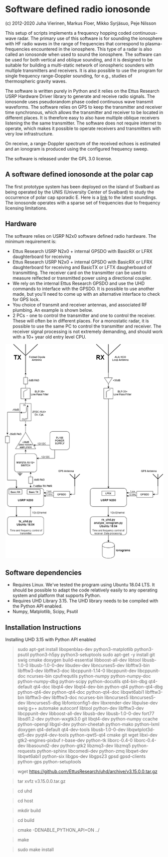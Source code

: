 # Software defined radio ionosonde 

(c) 2012-2020 Juha Vierinen, Markus Floer, Mikko Syrjäsuo, Peje Nilsson

This setup of scripts implements a frequency hopping coded continuous-wave radar. The primary use of this software is for sounding the ionosphere with HF radio waves in the range of frequencies that correspond to plasma-frequencies encountered in the ionosphere. This type of a radar is also called an ionosonde when used to sound the ionosphere. The software can be used for both vertical and oblique sounding, and it is designed to be suitable for building a multi-static network of ionospheric sounders with multiple transmitters and receivers. It is also possible to use the program for single frequency range-Doppler sounding, for e.g., studies of thermospheric gravity waves. 

The software is written purely in Python and it relies on the Ettus Research USRP Hardware Driver library to generate and receive radio signals. The ionosonde uses pseudorandom phase coded continuous wave transmit waveforms. The software relies on GPS to keep the transmitter and receiver time synchronous, which allows the transmitter and receiver to be located in different places. It is therefore easy to also have multiple oblique receivers listening the the same transmitter. The software does not require internet to operate, which makes it possible to operate receivers and transmitters with very low infrastructure. 

On receive, a range-Doppler spectrum of the received echoes is estimated and an ionogram is produced using the configured frequency sweep. 

The software is released under the GPL 3.0 license. 

## A software defined ionosonde at the polar cap

The first prototype system has been deployed on the island of Svalbard as being operated by the UNIS (University Center of Svalbard) to study the occurrence of polar cap sporadic E. Here is a <a href="http://kho.unis.no/Ionosonde/">link</a> to the latest soundings. The ionosonde operates with a sparse set of frequencies due to frequency licensing limitations. 

## Hardware

The software relies on USRP N2x0 software defined radio hardware. The minimum requirement is:
- Ettus Research USRP N2x0 + internal GPSDO with BasicRX or LFRX daughterboard for receiving
- Ettus Research USRP N2x0 + internal GPSDO with BasicRX or LFRX daughterboard for receiving and BasicTX or LFTX daugherboard of transmitting. The receiver card on the transmitter can be used to measure relfected or transmitted power using a directional coupler.
- We rely on the internal Ettus Research GPSDO and use the UHD commands to interface with the GPSDO. It is possible to use another made, but you'll need to come up with an alternative interface to check for GPS lock.
- You choice of transmit and receiver antennas, and associated RF plumbing. An example is shown below.
- 2 PCs - one to control the transmitter and one to control the receiver. These will often be in different places. For a monostatic radar, it is possible to use the same PC to control the transmitter and receiver. The receiver signal processing is not extremely demanding, and should work with a 10+ year old entry level CPU.  

![Example implementation](figures/rf_block_diagram.png)

## Software dependencies

- Requires Linux. We've tested the program using Ubuntu 18.04 LTS. It should be possible to adapt the code relatively easily to any operating system and platform that supports Python.  
- Requires UHD Library 3.15. The UHD library needs to be compiled with the Python API enabled. 
- Numpy, Matplotlib, Scipy, Psutil

## Installation Instructions

Installing UHD 3.15 with Python API enabled

> sudo apt-get install libopenblas-dev python3-matplotlib python3-psutil python3-h5py python3-setuptools
> sudo apt-get -y install git swig cmake doxygen build-essential libboost-all-dev libtool libusb-1.0-0 libusb-1.0-0-dev libudev-dev libncurses5-dev libfftw3-bin libfftw3-dev libfftw3-doc libcppunit-1.14-0 libcppunit-dev libcppunit-doc ncurses-bin cpufrequtils python-numpy python-numpy-doc python-numpy-dbg python-scipy python-docutils qt4-bin-dbg qt4-default qt4-doc libqt4-dev libqt4-dev-bin python-qt4 python-qt4-dbg python-qt4-dev python-qt4-doc python-qt4-doc libqwt6abi1 libfftw3-bin libfftw3-dev libfftw3-doc ncurses-bin libncurses5 libncurses5-dev libncurses5-dbg libfontconfig1-dev libxrender-dev libpulse-dev swig g++ automake autoconf libtool python-dev libfftw3-dev libcppunit-dev libboost-all-dev libusb-dev libusb-1.0-0-dev fort77 libsdl1.2-dev python-wxgtk3.0 git libqt4-dev python-numpy ccache python-opengl libgsl-dev python-cheetah python-mako python-lxml doxygen qt4-default qt4-dev-tools libusb-1.0-0-dev libqwtplot3d-qt5-dev pyqt4-dev-tools python-qwt5-qt4 cmake git wget libxi-dev gtk2-engines-pixbuf r-base-dev python-tk liborc-0.4-0 liborc-0.4-dev libasound2-dev python-gtk2 libzmq3-dev libzmq5 python-requests python-sphinx libcomedi-dev python-zmq libqwt-dev libqwt6abi1 python-six libgps-dev libgps23 gpsd gpsd-clients python-gps python-setuptools

> wget https://github.com/EttusResearch/uhd/archive/v3.15.0.0.tar.gz

> tar xvfz v3.15.0.0.tar.gz

> cd uhd

> cd host

> mkdir build

> cd build

> cmake -DENABLE_PYTHON_API=ON ../

> make 

> sudo make install
